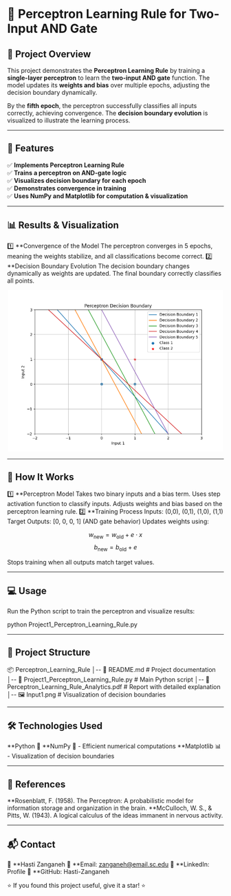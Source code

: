 # 🧠 Perceptron Learning Rule for Two-Input AND Gate

## 📌 Project Overview
This project demonstrates the **Perceptron Learning Rule** by training a **single-layer perceptron** to learn the **two-input AND gate** function. The model updates its **weights and bias** over multiple epochs, adjusting the decision boundary dynamically. 

By the **fifth epoch**, the perceptron successfully classifies all inputs correctly, achieving convergence. The **decision boundary evolution** is visualized to illustrate the learning process.

---

## 🚀 Features
✅ **Implements Perceptron Learning Rule**  
✅ **Trains a perceptron on AND-gate logic**  
✅ **Visualizes decision boundary for each epoch**  
✅ **Demonstrates convergence in training**  
✅ **Uses NumPy and Matplotlib for computation & visualization**  

---

##  📊 Results & Visualization
1️⃣ **Convergence of the Model
The perceptron converges in 5 epochs, meaning the weights stabilize, and all classifications become correct.
2️⃣ **Decision Boundary Evolution
The decision boundary changes dynamically as weights are updated.
The final boundary correctly classifies all points.

<p align="center"> <img src="Input1.png" alt="Decision Boundary Visualization" width="500"> </p>

---

##  📝 How It Works
1️⃣ **Perceptron Model
Takes two binary inputs and a bias term.
Uses step activation function to classify inputs.
Adjusts weights and bias based on the perceptron learning rule.
2️⃣ **Training Process
Inputs: (0,0), (0,1), (1,0), (1,1)
Target Outputs: [0, 0, 0, 1] (AND gate behavior)
Updates weights using:

$$ w_{\text{new}} = w_{\text{old}} + e \cdot x $$
$$ b_{\text{new}} = b_{\text{old}} + e $$

Stops training when all outputs match target values.

---

## 💻 Usage
Run the Python script to train the perceptron and visualize results:

python Project1_Perceptron_Learning_Rule.py

---

## 📂 Project Structure

📦 Perceptron_Learning_Rule
│-- 📄 README.md                # Project documentation
│-- 📄 Project1_Perceptron_Learning_Rule.py  # Main Python script
│-- 📄 Perceptron_Learning_Rule_Analytics.pdf # Report with detailed explanation
│-- 🖼 Input1.png    # Visualization of decision boundaries

---

##  🛠 Technologies Used
**Python 🐍
**NumPy 🧮 - Efficient numerical computations
**Matplotlib 📊 - Visualization of decision boundaries

---

## 📖 References
**Rosenblatt, F. (1958). The Perceptron: A probabilistic model for information storage and organization in the brain.
**McCulloch, W. S., & Pitts, W. (1943). A logical calculus of the ideas immanent in nervous activity.

---

## 📬 Contact
👤 **Hasti Zanganeh
📧 **Email: zanganeh@email.sc.edu
🔗 **LinkedIn: Profile
📂 **GitHub: Hasti-Zanganeh

⭐ If you found this project useful, give it a star! ⭐
